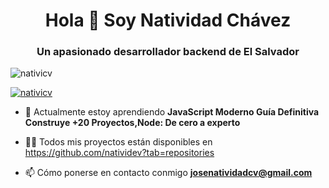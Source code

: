 <h1 align="center">Hola 👋 Soy Natividad Chávez</h1>
<h3 align="center">Un apasionado desarrollador backend de El Salvador</h3>

<p align="left"> <img src="https://komarev.com/ghpvc/?username=nativicv&label=Profile%20views&color=0e75b6&style=flat" alt="nativicv" /> </p>

<p align="left"> <a href="https://github.com/ryo-ma/github-profile-trophy"><img src="https://github-profile-trophy.vercel.app/?username=nativicv" alt="nativicv" /></a> </p>

- 🌱 Actualmente estoy aprendiendo **JavaScript Moderno Guía Definitiva Construye +20 Proyectos,Node: De cero a experto**

- 👨‍💻 Todos mis proyectos están disponibles en https://github.com/natividev?tab=repositories

- 📫 Cómo ponerse en contacto conmigo **josenatividadcv@gmail.com**

